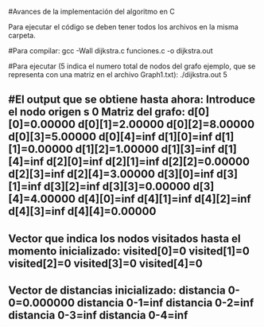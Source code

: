 #Avances de la implementación del algoritmo en C

Para ejecutar el código se deben tener todos los archivos en la misma carpeta. 

#Para compilar:
gcc -Wall dijkstra.c funciones.c -o dijkstra.out

#Para ejecutar (5 indica el numero total de nodos del grafo  ejemplo, que se representa con una matriz en el archivo Graph1.txt):
./dijkstra.out 5

#El output que se obtiene hasta ahora:
Introduce el nodo origen s
0
Matriz del grafo:
d[0][0]=0.00000	d[0][1]=2.00000	d[0][2]=8.00000	d[0][3]=5.00000	d[0][4]=inf
d[1][0]=inf	d[1][1]=0.00000	d[1][2]=1.00000	d[1][3]=inf	d[1][4]=inf
d[2][0]=inf	d[2][1]=inf	d[2][2]=0.00000	d[2][3]=inf	d[2][4]=3.00000
d[3][0]=inf	d[3][1]=inf	d[3][2]=inf	d[3][3]=0.00000	d[3][4]=4.00000
d[4][0]=inf	d[4][1]=inf	d[4][2]=inf	d[4][3]=inf	d[4][4]=0.00000
------------
Vector que indica los nodos visitados hasta el momento inicializado:
visited[0]=0
visited[1]=0
visited[2]=0
visited[3]=0
visited[4]=0
------------
Vector de distancias inicializado:
distancia 0-0=0.000000
distancia 0-1=inf
distancia 0-2=inf
distancia 0-3=inf
distancia 0-4=inf
------------

